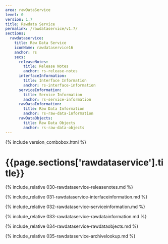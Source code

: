 ```yaml
---
area: rawDataService
level: 0
version: 1.7
title: Rawdata Service
permalink: /rawdataservice/v1.7/
sections:
  rawdataservice:
    title: Raw Data Service
    iconName: rawdataservice16
    anchor: rs
    secs:
      releaseNotes:
        title: Release Notes
        anchor: rs-release-notes
      interfaceInformation:
        title: Interface Information
        anchor: rs-interface-information
      serviceInformation:
        title: Service Information
        anchor: rs-service-information
      rawDataInformation:
        title: Raw Data Information
        anchor: rs-raw-data-information
      rawDataObjects:
        title: Raw Data Objects
        anchor: rs-raw-data-objects
---
```


{% include version_combobox.html %}

<h1 id="{{page.sections['rawdataservice'].anchor}}">{{page.sections['rawdataservice'].title}}</h1>

{% include_relative 030-rawdataservice-releasenotes.md %}

{% include_relative 031-rawdataservice-interfaceinformation.md %}

{% include_relative 032-rawdataservice-serviceinformation.md %}

{% include_relative 033-rawdataservice-rawdatainformation.md %}

{% include_relative 034-rawdataservice-rawdataobjects.md %}

{% include_relative 035-rawdataservice-archivelookup.md %}
